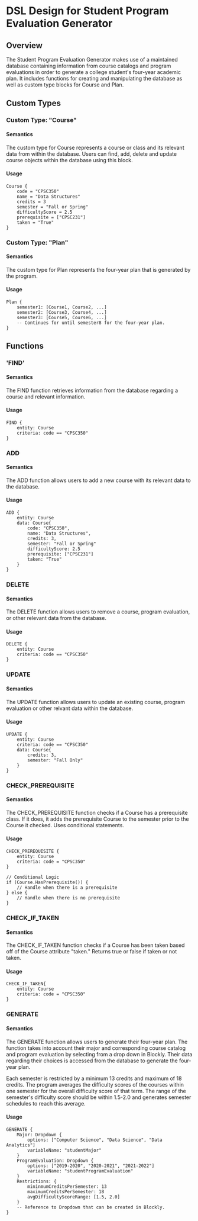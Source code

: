 # DSL Design for Student Program Evaluation Generator 

## Overview

The Student Program Evaluation Generator makes use of a maintained database containing information from course catalogs and program evaluations in order to generate a college student's four-year academic plan. It includes functions for creating and manipulating the database as well as custom type blocks for Course and Plan.

## Custom Types 

### Custom Type: "Course"

#### Semantics
The custom type for Course represents a course or class and its relevant data from within the database. Users can find, add, delete and update course objects within the database using this block. 

#### Usage
```dsl
Course { 
    code = "CPSC350"
    name = "Data Structures"
    credits = 3
    semester = "Fall or Spring"
    difficultyScore = 2.5
    prerequisite = ["CPSC231"]
    taken = "True"
}
```

### Custom Type: "Plan"

#### Semantics
The custom type for Plan represents the four-year plan that is generated by the program. 

#### Usage
```dsl
Plan {
    semester1: [Course1, Course2, ...]
    semester2: [Course3, Course4, ...]
    semester3: [Course5, Course6, ...]
    -- Continues for until semester8 for the four-year plan.
}
```

## Functions

### 'FIND' 

#### Semantics
The FIND function retrieves information from the database regarding a course and relevant information. 

#### Usage
```dsl
FIND {
    entity: Course
    criteria: code == "CPSC350"
}
```

### ADD

#### Semantics
The ADD function allows users to add a new course with its relevant data to the database.

#### Usage
```dsl
ADD {
    entity: Course
    data: Course{
        code: "CPSC350",
        name: "Data Structures",
        credits: 3,
        semester: "Fall or Spring"
        difficultyScore: 2.5
        prerequisite: ["CPSC231"]
        taken: "True"
    }
}
```

### DELETE

#### Semantics
The DELETE function allows users to remove a course, program evaluation, or other relevant data from the database.

#### Usage
```dsl
DELETE { 
    entity: Course
    criteria: code == "CPSC350"
}
```

### UPDATE

#### Semantics
The UPDATE function allows users to update an existing course, program evaluation or other relvant data within the database. 

#### Usage
```dsl
UPDATE {
    entity: Course
    criteria: code == "CPSC350"
    data: Course{
        credits: 3,
        semester: "Fall Only"
    }
}
```

### CHECK_PREREQUISITE

#### Semantics
The CHECK_PREREQUISITE function checks if a Course has a prerequisite class. If it does, it adds the prerequisite Course to the semester prior to the Course it checked. Uses conditional statements.

#### Usage 
``` dsl
CHECK_PREREQUISITE {
    entity: Course
    criteria: code = "CPSC350"
}

// Conditional Logic
if (Course.HasPrerequisite()) {
    // Handle when there is a prerequisite
} else {
    // Handle when there is no prerequisite
}
```

### CHECK_IF_TAKEN

#### Semantics
The CHECK_IF_TAKEN function checks if a Course has been taken based off of the Course attribute "taken." Returns true or false if taken or not taken. 

#### Usage
```dsl
CHECK_IF_TAKEN{
    entity: Course
    criteria: code = "CPSC350"
}
```

### GENERATE

#### Semantics
The GENERATE function allows users to generate their four-year plan. The function takes into account their major and corresponding course catalog and program evaluation by selecting from a drop down in Blockly. Their data regarding their choices is accessed from the database to generate the four-year plan. 

Each semester is restricted by a minimum 13 credits and maximum of 18 credits. The program averages the difficulty scores of the courses within one semester for the overall difficulty score of that term. The range of the semester's difficulty score should be within 1.5-2.0 and generates semester schedules to reach this average.

#### Usage
```dsl
GENERATE {
    Major: Dropdown {
        options: ["Computer Science", "Data Science", "Data Analytics"]
        variableName: "studentMajor"
    }
    ProgramEvaluation: Dropdown {
        options: ["2019-2020", "2020-2021", "2021-2022"]
        variableName: "studentProgramEvaluation"
    }
    Restrictions: {
        mininmumCreditsPerSemester: 13
        maximumCreditsPerSemester: 18
        avgDifficultyScoreRange: [1.5, 2.0]
    }
    -- Reference to Dropdown that can be created in Blockly.
}
```

